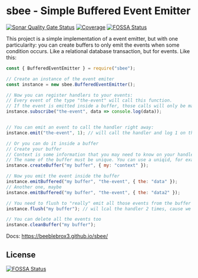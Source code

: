 # sbee - Simple Buffered Event Emitter

[![Sonar Quality Gate Status](https://sonarcloud.io/api/project_badges/measure?project=beeblebrox3_sbee&metric=alert_status)](https://sonarcloud.io/dashboard?id=beeblebrox3_sbee)
[![Coverage](https://sonarcloud.io/api/project_badges/measure?project=beeblebrox3_sbee&metric=coverage)](https://sonarcloud.io/summary/new_code?id=beeblebrox3_sbee)
[![FOSSA Status](https://app.fossa.io/api/projects/git%2Bgithub.com%2Fbeeblebrox3%2Fsbee.svg?type=shield)](https://app.fossa.io/projects/git%2Bgithub.com%2Fbeeblebrox3%2Fsbee?ref=badge_shield)

This project is a simple implementation of a event emitter, but with one particularity: you can create buffers to only emit the events when some condition occurs.
Like a relational database transaction, but for events. Like this:


```javascript
const { BufferedEventEmitter } = require("sbee");

// Create an instance of the event emiter
const instance = new sbee.BufferedEventEmitter();

// Now you can register handlers to your events:
// Every event of the type "the-event" will call this function.
// If the event is emitted inside a buffer, those calls will only be made when the buffer is flushed
instance.subscribe("the-event", data => console.log(data));


// You can emit an event to call the handler right away:
instance.emit("the-event", 1); // will call the handler and log 1 on the console

// Or you can do it inside a buffer
// Create your buffer
// Context is some information that you may need to know on your handlers.
// The name of the buffer must be unique. You can use a uniqid, for example, but you need to keep track of it
instance.createBuffer("my buffer", { my: "context" });

// Now you emit the event inside the buffer
instance.emitBuffered("my buffer", "the-event", { the: "data" });
// Another one, maybe
instance.emitBuffered("my buffer", "the-event", { the: "data2" });

// You need to flush to "really" emit all those events from the buffer
instance.flush("my buffer"); // wil lcal the handler 2 times, cause we emitted 2 events

// You can delete all the events too
instance.cleanBuffer("my buffer");
```

Docs: https://beeblebrox3.github.io/sbee/


## License
[![FOSSA Status](https://app.fossa.io/api/projects/git%2Bgithub.com%2Fbeeblebrox3%2Fsbee.svg?type=large)](https://app.fossa.io/projects/git%2Bgithub.com%2Fbeeblebrox3%2Fsbee?ref=badge_large)

